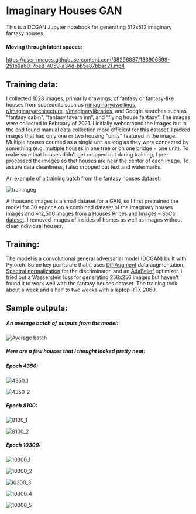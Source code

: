# Imaginary Houses GAN
This is a DCGAN Jupyter notebook for generating 512x512 imaginary fantasy houses.

#### Moving through latent spaces:

https://user-images.githubusercontent.com/68296887/133906699-251b9a60-7be8-4059-a34d-bb5a87bbac21.mp4

 
## Training data:
I collected 1028 images, primarily drawings, of fantasy or fantasy-like houses from subreddits such as [r/imaginarydwellings]( https://old.reddit.com/r/ImaginaryDwellings/), [r/imaginaryarchitecture]( https://old.reddit.com/r/ImaginaryArchitecture/), [r/imaginarylibraries]( https://old.reddit.com/r/ImaginaryLibraries/), and Google searches such as “fantasy cabin”, “fantasy tavern inn”, and “flying house fantasy”. The images were collected in February of 2021. I initially webscraped the images but in the end found manual data collection more efficient for this dataset. I picked images that had only one or two housing "units" featured in the image. Multiple houses counted as a single unit as long as they were connected by something (e.g. multiple houses in one tree or on one bridge = one unit). To make sure that houses didn't get cropped out during training, I pre-processed the images so that houses are near the center of each image. To assure data cleanliness, I also cropped out text and watermarks. 

An example of a training batch from the fantasy houses dataset:

![trainingeg](https://user-images.githubusercontent.com/68296887/134036968-7025eb68-cfca-432a-80f1-df3d18c3c741.png)


A thousand images is a small dataset for a GAN, so I first pretrained the model for 30 epochs on a combined dataset of the imaginary houses images and ~12,500 images from a [Houses Prices and Images – SoCal dataset](https://www.kaggle.com/ted8080/house-prices-and-images-socal). I removed images of insides of homes as well as images without clear individual houses.


## Training:
The model is a convolutional general adversarial model (DCGAN) built with Pytorch. Some key points are that it uses [DiffAugment](https://github.com/mit-han-lab/data-efficient-gans) data augmentation, [Spectral normalization](https://github.com/christiancosgrove/pytorch-spectral-normalization-gan) for the discriminator, and an [AdaBelief](https://juntang-zhuang.github.io/adabelief/) optimizer. I tried out a Wasserstein loss for generating 256x256 images but haven't found it to work well with the fantasy houses dataset. The training took about a week and a half to two weeks with a laptop RTX 2060.

## Sample outputs:

##### An average batch of outputs from the model:

![Average batch](https://user-images.githubusercontent.com/68296887/133906728-17f2242a-839a-498e-96ff-40d5bb03ebcb.png)


##### Here are a few houses that I thought looked pretty neat:

##### Epoch 4350:

![4350_1](https://user-images.githubusercontent.com/68296887/133907170-78d5fc62-2481-4ba6-94f2-e3c25ff16919.png)

![4350_2](https://user-images.githubusercontent.com/68296887/133907251-190ad90e-d823-4097-8d4e-cddefb37b005.png)


##### Epoch 8100:

![8100_1](https://user-images.githubusercontent.com/68296887/133907285-178b655f-0421-436c-b57f-0034cf95a95d.png)

![8100_2](https://user-images.githubusercontent.com/68296887/133907299-052ebe67-882e-4e51-8889-b9d27b869eb9.png)


##### Epoch 10300:

![10300_1](https://user-images.githubusercontent.com/68296887/133907411-f6420bd7-adf7-41e7-805e-19115a489a6c.png)

![10300_2](https://user-images.githubusercontent.com/68296887/133907458-4116b9ca-472a-4d4f-880c-474433586ade.png)

![i0300_3](https://user-images.githubusercontent.com/68296887/133907432-cb15fc07-e1ab-41d6-86af-e2b3defd9ca5.png)

![10300_4](https://user-images.githubusercontent.com/68296887/133907467-40d97ad8-c4ed-4b68-b121-698bc063b9af.png)

![10300_5](https://user-images.githubusercontent.com/68296887/133907483-9723a411-4083-4bcf-82b0-170abe0686a4.png)
